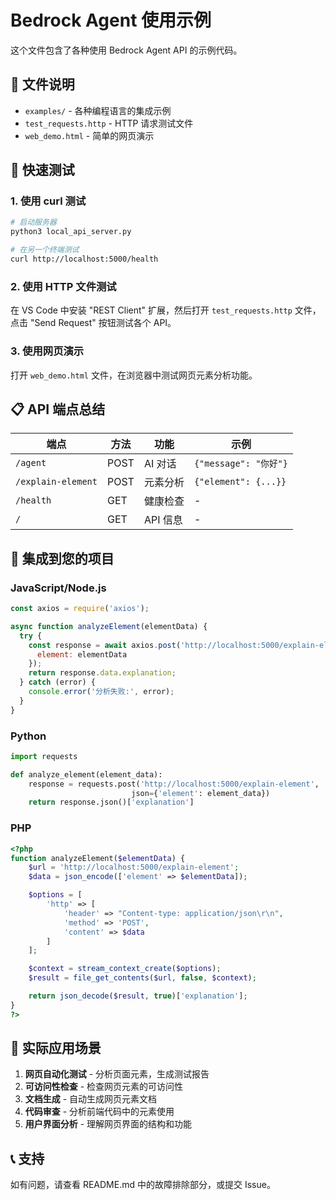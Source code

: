 # Bedrock Agent 使用示例

这个文件包含了各种使用 Bedrock Agent API 的示例代码。

## 📁 文件说明

- `examples/` - 各种编程语言的集成示例
- `test_requests.http` - HTTP 请求测试文件
- `web_demo.html` - 简单的网页演示

## 🚀 快速测试

### 1. 使用 curl 测试

```bash
# 启动服务器
python3 local_api_server.py

# 在另一个终端测试
curl http://localhost:5000/health
```

### 2. 使用 HTTP 文件测试

在 VS Code 中安装 "REST Client" 扩展，然后打开 `test_requests.http` 文件，点击 "Send Request" 按钮测试各个 API。

### 3. 使用网页演示

打开 `web_demo.html` 文件，在浏览器中测试网页元素分析功能。

## 📋 API 端点总结

| 端点 | 方法 | 功能 | 示例 |
|------|------|------|------|
| `/agent` | POST | AI 对话 | `{"message": "你好"}` |
| `/explain-element` | POST | 元素分析 | `{"element": {...}}` |
| `/health` | GET | 健康检查 | - |
| `/` | GET | API 信息 | - |

## 🔧 集成到您的项目

### JavaScript/Node.js
```javascript
const axios = require('axios');

async function analyzeElement(elementData) {
  try {
    const response = await axios.post('http://localhost:5000/explain-element', {
      element: elementData
    });
    return response.data.explanation;
  } catch (error) {
    console.error('分析失败:', error);
  }
}
```

### Python
```python
import requests

def analyze_element(element_data):
    response = requests.post('http://localhost:5000/explain-element',
                           json={'element': element_data})
    return response.json()['explanation']
```

### PHP
```php
<?php
function analyzeElement($elementData) {
    $url = 'http://localhost:5000/explain-element';
    $data = json_encode(['element' => $elementData]);

    $options = [
        'http' => [
            'header' => "Content-type: application/json\r\n",
            'method' => 'POST',
            'content' => $data
        ]
    ];

    $context = stream_context_create($options);
    $result = file_get_contents($url, false, $context);

    return json_decode($result, true)['explanation'];
}
?>
```

## 🎯 实际应用场景

1. **网页自动化测试** - 分析页面元素，生成测试报告
2. **可访问性检查** - 检查网页元素的可访问性
3. **文档生成** - 自动生成网页元素文档
4. **代码审查** - 分析前端代码中的元素使用
5. **用户界面分析** - 理解网页界面的结构和功能

## 📞 支持

如有问题，请查看 README.md 中的故障排除部分，或提交 Issue。
